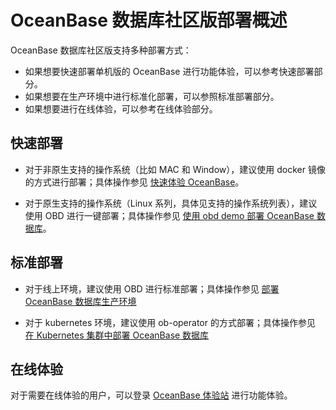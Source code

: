 # OceanBase 数据库社区版部署概述

OceanBase 数据库社区版支持多种部署方式：

* 如果想要快速部署单机版的 OceanBase 进行功能体验，可以参考快速部署部分。
* 如果想要在生产环境中进行标准化部署，可以参照标准部署部分。
* 如果想要进行在线体验，可以参考在线体验部分。

## 快速部署

* 对于非原生支持的操作系统（比如 MAC 和 Window），建议使用 docker 镜像的方式进行部署；具体操作参见 [快速体验 OceanBase](../../200.quickstart/100.quickly-experience-oceanbase/200.quickly-experience-oceanbase-for-community.md)。

* 对于原生支持的操作系统（Linux 系列，具体见支持的操作系统列表），建议使用 OBD 进行一键部署；具体操作参见 [使用 obd demo 部署 OceanBase 数据库](../../200.quickstart/100.quickly-experience-oceanbase/200.quickly-experience-oceanbase-for-community.md)。

## 标准部署

* 对于线上环境，建议使用 OBD 进行标准部署；具体操作参见 [部署 OceanBase 数据库生产环境](200.local-deployment/400.deploy-OceanBase-database-of-multi-node-cluster.md)

* 对于 kubernetes 环境，建议使用 ob-operator 的方式部署；具体操作参见 [在 Kubernetes 集群中部署 OceanBase 数据库](../500.deploy-oceanbase-database-community-edition/300.deploy-in-the-k8s-cluster.md)

## 在线体验

对于需要在线体验的用户，可以登录 [OceanBase 体验站](https://play.oceanbase.com/#/odc/connections) 进行功能体验。
